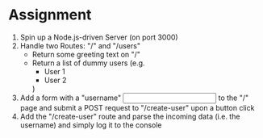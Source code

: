 # Assignment

1. Spin up a Node.js-driven Server (on port 3000)
2. Handle two Routes: "/" and "/users"
   - Return some greeting text on "/"
   - Return a list of dummy users (e.g. <ul><li>User 1</li><li>User 2</li></ul>)
3. Add a form with a "username" <input> to the "/" page and submit a POST request to "/create-user" upon a button click
4. Add the "/create-user" route and parse the incoming data (i.e. the username) and simply log it to the console
